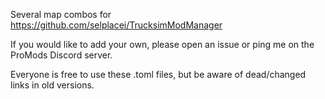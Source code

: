 Several map combos for https://github.com/selplacei/TrucksimModManager

If you would like to add your own, please open an issue or ping me on the ProMods Discord server.

Everyone is free to use these .toml files, but be aware of dead/changed links in old versions.

